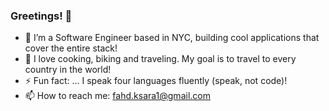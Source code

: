 ### Greetings! 👋

- 🌱 I’m a Software Engineer based in NYC, building cool applications that cover the entire stack!
- 💬 I love cooking, biking and traveling. My goal is to travel to every country in the world!
- ⚡ Fun fact: ... I speak four languages fluently (speak, not code)! 
- 📫 How to reach me: fahd.ksara1@gmail.com



